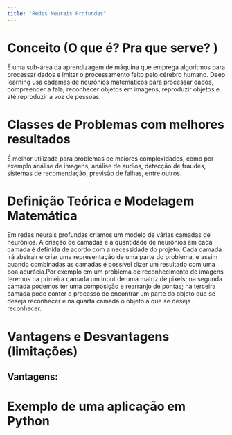 ```yaml
---
title: "Redes Neurais Profundas"
---
```

# Conceito (O que é? Pra que serve? )
É uma sub-área da aprendizagem de máquina que emprega algoritmos para processar dados e imitar o processamento feito pelo cérebro humano. 
Deep learning usa cadamas de neurônios matemáticos para processar dados, compreender a fala, reconhecer objetos em imagens, reproduzir objetos e até reproduzir a voz de pessoas.

# Classes de Problemas com melhores resultados
É melhor utilizada para problemas de maiores complexidades, como por exemplo análise de imagens, análise de audios, detecção de fraudes, sistemas de recomendação, previsão de falhas, entre outros.

# Definição Teórica e Modelagem Matemática
Em redes neurais profundas criamos um modelo de várias camadas de neurônios. A criação de camadas e a quantidade de neurônios em cada camada é definida de acordo com a necessidade do projeto.
Cada camada irá abstrair e criar uma representação de uma parte do problema, e assim quando combinadas as camadas é possível dizer um resultado com uma boa acurácia.Por exemplo em um problema de reconhecimento de imagens teremos na primeira camada um input de uma matriz de pixels; na segunda camada podemos ter uma composição e rearranjo de pontas; na terceira camada pode conter o processo de encontrar um parte do objeto que se deseja reconhecer e na quarta camada o objeto a que se deseja reconhecer.

# Vantagens e Desvantagens (limitações)
Vantagens:
- 

# Exemplo de uma aplicação em Python
